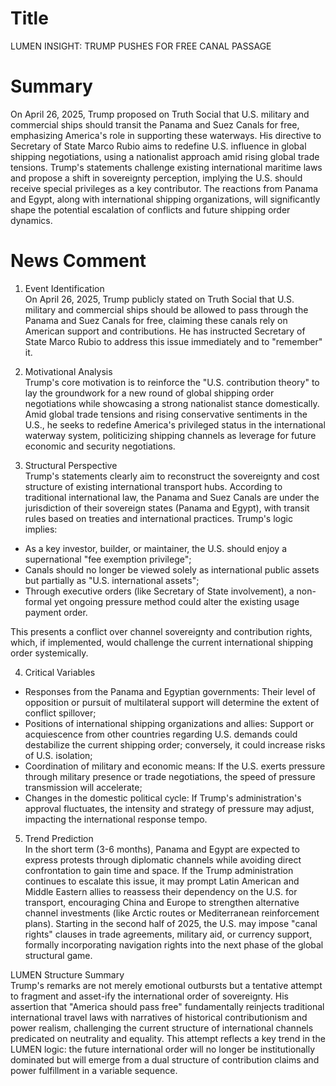 # Title
LUMEN INSIGHT: TRUMP PUSHES FOR FREE CANAL PASSAGE

# Summary
On April 26, 2025, Trump proposed on Truth Social that U.S. military and commercial ships should transit the Panama and Suez Canals for free, emphasizing America's role in supporting these waterways. His directive to Secretary of State Marco Rubio aims to redefine U.S. influence in global shipping negotiations, using a nationalist approach amid rising global trade tensions. Trump's statements challenge existing international maritime laws and propose a shift in sovereignty perception, implying the U.S. should receive special privileges as a key contributor. The reactions from Panama and Egypt, along with international shipping organizations, will significantly shape the potential escalation of conflicts and future shipping order dynamics.

# News Comment
1. Event Identification  
On April 26, 2025, Trump publicly stated on Truth Social that U.S. military and commercial ships should be allowed to pass through the Panama and Suez Canals for free, claiming these canals rely on American support and contributions. He has instructed Secretary of State Marco Rubio to address this issue immediately and to "remember" it.

2. Motivational Analysis  
Trump's core motivation is to reinforce the "U.S. contribution theory" to lay the groundwork for a new round of global shipping order negotiations while showcasing a strong nationalist stance domestically. Amid global trade tensions and rising conservative sentiments in the U.S., he seeks to redefine America's privileged status in the international waterway system, politicizing shipping channels as leverage for future economic and security negotiations.

3. Structural Perspective  
Trump's statements clearly aim to reconstruct the sovereignty and cost structure of existing international transport hubs. According to traditional international law, the Panama and Suez Canals are under the jurisdiction of their sovereign states (Panama and Egypt), with transit rules based on treaties and international practices. Trump's logic implies:

- As a key investor, builder, or maintainer, the U.S. should enjoy a supernational "fee exemption privilege";
- Canals should no longer be viewed solely as international public assets but partially as "U.S. international assets";
- Through executive orders (like Secretary of State involvement), a non-formal yet ongoing pressure method could alter the existing usage payment order.

This presents a conflict over channel sovereignty and contribution rights, which, if implemented, would challenge the current international shipping order systemically.

4. Critical Variables  
- Responses from the Panama and Egyptian governments: Their level of opposition or pursuit of multilateral support will determine the extent of conflict spillover;
- Positions of international shipping organizations and allies: Support or acquiescence from other countries regarding U.S. demands could destabilize the current shipping order; conversely, it could increase risks of U.S. isolation;
- Coordination of military and economic means: If the U.S. exerts pressure through military presence or trade negotiations, the speed of pressure transmission will accelerate;
- Changes in the domestic political cycle: If Trump's administration's approval fluctuates, the intensity and strategy of pressure may adjust, impacting the international response tempo.

5. Trend Prediction  
In the short term (3-6 months), Panama and Egypt are expected to express protests through diplomatic channels while avoiding direct confrontation to gain time and space. If the Trump administration continues to escalate this issue, it may prompt Latin American and Middle Eastern allies to reassess their dependency on the U.S. for transport, encouraging China and Europe to strengthen alternative channel investments (like Arctic routes or Mediterranean reinforcement plans). Starting in the second half of 2025, the U.S. may impose "canal rights" clauses in trade agreements, military aid, or currency support, formally incorporating navigation rights into the next phase of the global structural game.

LUMEN Structure Summary  
Trump's remarks are not merely emotional outbursts but a tentative attempt to fragment and asset-ify the international order of sovereignty. His assertion that "America should pass free" fundamentally reinjects traditional international travel laws with narratives of historical contributionism and power realism, challenging the current structure of international channels predicated on neutrality and equality. This attempt reflects a key trend in the LUMEN logic: the future international order will no longer be institutionally dominated but will emerge from a dual structure of contribution claims and power fulfillment in a variable sequence.
